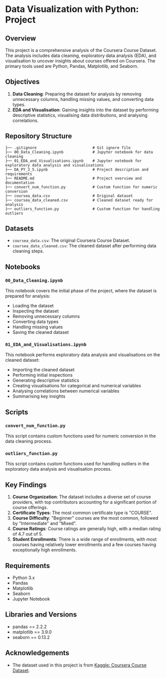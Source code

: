 # Data Visualization with Python: Project

## Overview

This project is a comprehensive analysis of the Coursera Course Dataset. The analysis includes data cleaning, exploratory data analysis (EDA), and visualisation to uncover insights about courses offered on Coursera. The primary tools used are Python, Pandas, Matplotlib, and Seaborn.

## Objectives

1. **Data Cleaning**: Preparing the dataset for analysis by removing unnecessary columns, handling missing values, and converting data types.
2. **EDA and Visualisation**: Gaining insights into the dataset by performing descriptive statistics, visualising data distributions, and analysing correlations.

## Repository Structure
```
├── .gitignore                         # Git ignore file
├── 00_Data_Cleaning.ipynb             # Jupyter notebook for data cleaning
├── 01_EDA_and_Visualisations.ipynb    # Jupyter notebook for exploratory data analysis and visualisations
├── DA_PY_3_5.ipynb                    # Project description and requirements
├── README.md                          # Project overview and documentation
├── convert_num_function.py            # Custom function for numeric conversion
├── coursea_data.csv                   # Original dataset
├── coursea_data_cleaned.csv           # Cleaned dataset ready for analysis
├── outliers_function.py               # Custom function for handling outliers
```

## Datasets

- `coursea_data.csv`: The original Coursera Course Dataset.
- `coursea_data_cleaned.csv`: The cleaned dataset after performing data cleaning steps.

## Notebooks

### `00_Data_Cleaning.ipynb`

This notebook covers the initial phase of the project, where the dataset is prepared for analysis:
- Loading the dataset
- Inspecting the dataset
- Removing unnecessary columns
- Converting data types
- Handling missing values
- Saving the cleaned dataset

### `01_EDA_and_Visualisations.ipynb`

This notebook performs exploratory data analysis and visualisations on the cleaned dataset:
- Importing the cleaned dataset
- Performing initial inspections
- Generating descriptive statistics
- Creating visualisations for categorical and numerical variables
- Analysing correlations between numerical variables
- Summarising key insights

## Scripts

### `convert_num_function.py`

This script contains custom functions used for numeric conversion in the data cleaning process.

### `outliers_function.py`

This script contains custom functions used for handling outliers in the exploratory data analysis and visualisation process.

## Key Findings

1. **Course Organization**: The dataset includes a diverse set of course providers, with top contributors accounting for a significant portion of course offerings.
2. **Certificate Types**: The most common certificate type is "COURSE".
3. **Course Difficulty**: "Beginner" courses are the most common, followed by "Intermediate" and "Mixed".
4. **Course Ratings**: Course ratings are generally high, with a median rating of 4.7 out of 5.
5. **Student Enrollments**: There is a wide range of enrollments, with most courses having relatively lower enrollments and a few courses having exceptionally high enrollments.

## Requirements

- Python 3.x
- Pandas
- Matplotlib
- Seaborn
- Jupyter Notebook

## Libraries and Versions
- pandas == 2.2.2
- matplotlib == 3.9.0
- seaborn == 0.13.2

## Acknowledgements

- The dataset used in this project is from [Kaggle: Coursera Course Dataset](https://www.kaggle.com/datasets/siddharthm1698/coursera-course-dataset).
